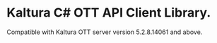 # Kaltura C# OTT API Client Library.
Compatible with Kaltura OTT server version 5.2.8.14061 and above.
